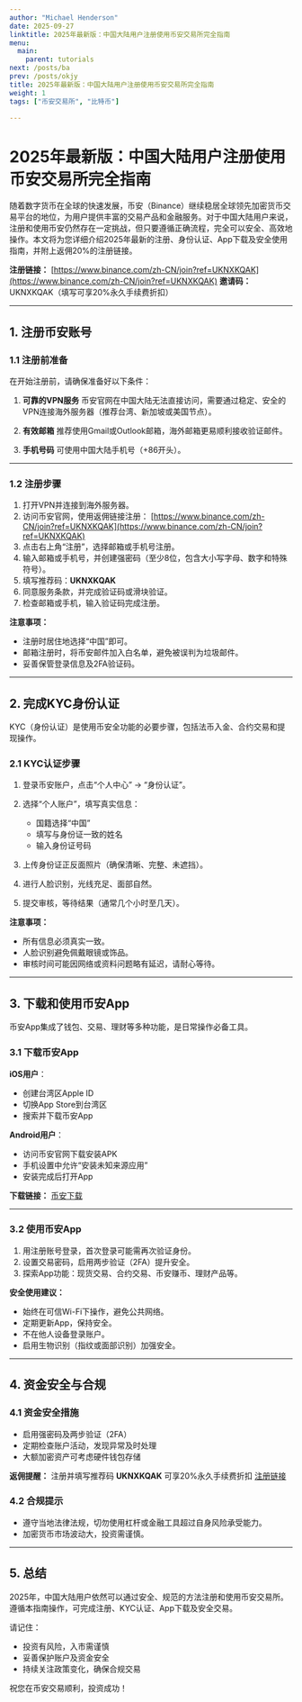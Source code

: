 ```yaml
---
author: "Michael Henderson"
date: 2025-09-27
linktitle: 2025年最新版：中国大陆用户注册使用币安交易所完全指南
menu:
  main:
    parent: tutorials
next: /posts/ba
prev: /posts/okjy
title: 2025年最新版：中国大陆用户注册使用币安交易所完全指南
weight: 1
tags: ["币安交易所", "比特币"]

---
```

# 2025年最新版：中国大陆用户注册使用币安交易所完全指南

随着数字货币在全球的快速发展，币安（Binance）继续稳居全球领先加密货币交易平台的地位，为用户提供丰富的交易产品和金融服务。对于中国大陆用户来说，注册和使用币安仍然存在一定挑战，但只要遵循正确流程，完全可以安全、高效地操作。本文将为您详细介绍2025年最新的注册、身份认证、App下载及安全使用指南，并附上返佣20%的注册链接。

**注册链接：** [https://www.binance.com/zh-CN/join?ref=UKNXKQAK](https://www.binance.com/zh-CN/join?ref=UKNXKQAK)
**邀请码：** UKNXKQAK（填写可享20%永久手续费折扣）

---

## 1. 注册币安账号

### 1.1 注册前准备

在开始注册前，请确保准备好以下条件：

1. **可靠的VPN服务**
   币安官网在中国大陆无法直接访问，需要通过稳定、安全的VPN连接海外服务器（推荐台湾、新加坡或美国节点）。

2. **有效邮箱**
   推荐使用Gmail或Outlook邮箱，海外邮箱更易顺利接收验证邮件。

3. **手机号码**
   可使用中国大陆手机号（+86开头）。

---

### 1.2 注册步骤

1. 打开VPN并连接到海外服务器。
2. 访问币安官网，使用返佣链接注册：
   [https://www.binance.com/zh-CN/join?ref=UKNXKQAK](https://www.binance.com/zh-CN/join?ref=UKNXKQAK)
3. 点击右上角“注册”，选择邮箱或手机号注册。
4. 输入邮箱或手机号，并创建强密码（至少8位，包含大小写字母、数字和特殊符号）。
5. 填写推荐码：**UKNXKQAK**
6. 同意服务条款，并完成验证码或滑块验证。
7. 检查邮箱或手机，输入验证码完成注册。

**注意事项：**

* 注册时居住地选择“中国”即可。
* 邮箱注册时，将币安邮件加入白名单，避免被误判为垃圾邮件。
* 妥善保管登录信息及2FA验证码。

---

## 2. 完成KYC身份认证

KYC（身份认证）是使用币安全功能的必要步骤，包括法币入金、合约交易和提现操作。

### 2.1 KYC认证步骤

1. 登录币安账户，点击“个人中心” → “身份认证”。
2. 选择“个人账户”，填写真实信息：

   * 国籍选择“中国”
   * 填写与身份证一致的姓名
   * 输入身份证号码
3. 上传身份证正反面照片（确保清晰、完整、未遮挡）。
4. 进行人脸识别，光线充足、面部自然。
5. 提交审核，等待结果（通常几个小时至几天）。

**注意事项：**

* 所有信息必须真实一致。
* 人脸识别避免佩戴眼镜或饰品。
* 审核时间可能因网络或资料问题略有延迟，请耐心等待。

---

## 3. 下载和使用币安App

币安App集成了钱包、交易、理财等多种功能，是日常操作必备工具。

### 3.1 下载币安App

**iOS用户**：

* 创建台湾区Apple ID
* 切换App Store到台湾区
* 搜索并下载币安App

**Android用户**：

* 访问币安官网下载安装APK
* 手机设置中允许“安装未知来源应用”
* 安装完成后打开App

**下载链接：** [币安下载](https://www.binance.com/zh-CN/download)

---

### 3.2 使用币安App

1. 用注册账号登录，首次登录可能需再次验证身份。
2. 设置交易密码，启用两步验证（2FA）提升安全。
3. 探索App功能：现货交易、合约交易、币安赚币、理财产品等。

**安全使用建议：**

* 始终在可信Wi-Fi下操作，避免公共网络。
* 定期更新App，保持安全。
* 不在他人设备登录账户。
* 启用生物识别（指纹或面部识别）加强安全。

---

## 4. 资金安全与合规

### 4.1 资金安全措施

* 启用强密码及两步验证（2FA）
* 定期检查账户活动，发现异常及时处理
* 大额加密资产可考虑硬件钱包存储

**返佣提醒：**
注册并填写推荐码 **UKNXKQAK** 可享20%永久手续费折扣
[注册链接](https://www.binance.com/zh-CN/join?ref=UKNXKQAK)

### 4.2 合规提示

* 遵守当地法律法规，切勿使用杠杆或金融工具超过自身风险承受能力。
* 加密货币市场波动大，投资需谨慎。

---

## 5. 总结

2025年，中国大陆用户依然可以通过安全、规范的方法注册和使用币安交易所。遵循本指南操作，可完成注册、KYC认证、App下载及安全交易。

请记住：

* 投资有风险，入市需谨慎
* 妥善保护账户及资金安全
* 持续关注政策变化，确保合规交易

祝您在币安交易顺利，投资成功！
